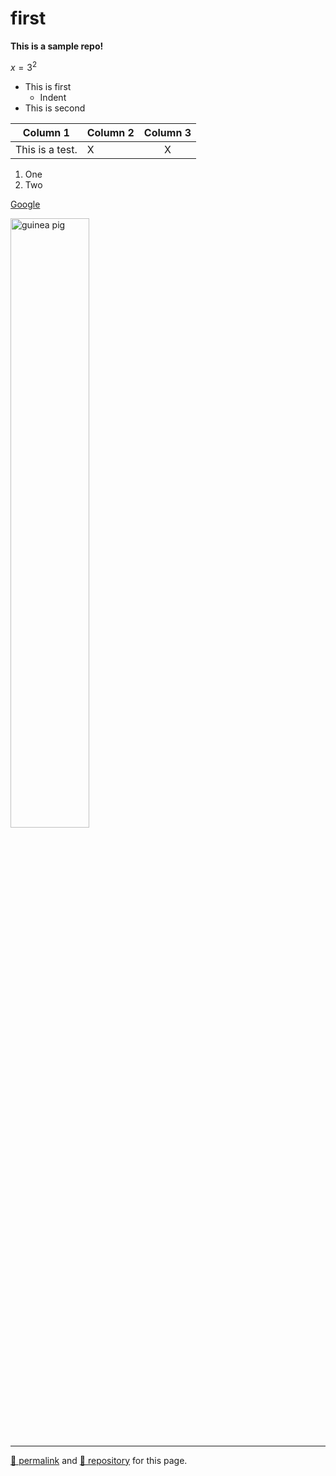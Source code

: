 # first

**This is a sample repo!**

$x = 3^2$

- This is first
  - Indent
- This is second

<!-- COMMENT -->

| Column 1 | Column 2 | Column 3 |
| --- | --- |:--: |
| This is a test. | X | X |

1. One
47. Two

[Google](https://google.com)

![guinea pig](https://upload.wikimedia.org/wikipedia/commons/thumb/3/30/George_the_amazing_guinea_pig.jpg/800px-George_the_amazing_guinea_pig.jpg)

<hr>

[&#128279; permalink](https://dcpetty.github.io/first/) and [&#128297; repository](https://github.com/dcpetty/first/tree/) for this page.

<style>
  img { height: 50%; margin: auto; }
</style>
